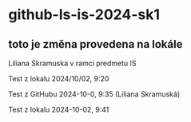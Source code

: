 # github-ls-is-2024-sk1

## toto je změna provedena na lokále

Liliana Skramuska
v ramci predmetu IS

Test z lokalu 2024/10/02, 9:20

Test z GitHubu 2024-10-0, 9:35 (Liliana Skramuská)

Test z lokalu 2024-10-02, 9:41
